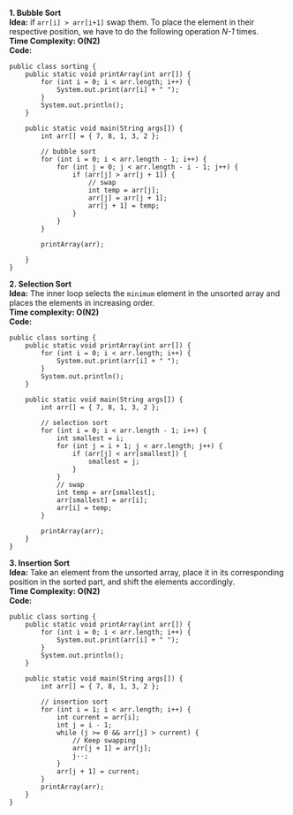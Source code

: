 **1. Bubble Sort**<br>
**Idea:** if `arr[i] > arr[i+1]` swap them. To place the element in their respective position, we have to do the following operation *N-1* times. <br>
**Time Complexity: O(N2)**<br>
**Code:**
```
public class sorting {
    public static void printArray(int arr[]) {
        for (int i = 0; i < arr.length; i++) {
            System.out.print(arr[i] + " ");
        }
        System.out.println();
    }

    public static void main(String args[]) {
        int arr[] = { 7, 8, 1, 3, 2 };

        // bubble sort
        for (int i = 0; i < arr.length - 1; i++) {
            for (int j = 0; j < arr.length - i - 1; j++) {
                if (arr[j] > arr[j + 1]) {
                    // swap
                    int temp = arr[j];
                    arr[j] = arr[j + 1];
                    arr[j + 1] = temp;
                }
            }
        }

        printArray(arr);

    }
}
```
**2. Selection Sort**<br>
**Idea:** The inner loop selects the `minimum` element in the unsorted array and places the elements in increasing order. <br>
**Time complexity: O(N2)**<br>
**Code:**<br>
```
public class sorting {
    public static void printArray(int arr[]) {
        for (int i = 0; i < arr.length; i++) {
            System.out.print(arr[i] + " ");
        }
        System.out.println();
    }

    public static void main(String args[]) {
        int arr[] = { 7, 8, 1, 3, 2 };

        // selection sort
        for (int i = 0; i < arr.length - 1; i++) {
            int smallest = i;
            for (int j = i + 1; j < arr.length; j++) {
                if (arr[j] < arr[smallest]) {
                    smallest = j;
                }
            }
            // swap
            int temp = arr[smallest];
            arr[smallest] = arr[i];
            arr[i] = temp;
        }

        printArray(arr);
    }
}
```
**3. Insertion Sort**<br>
**Idea:** Take an element from the unsorted array, place it in its corresponding position in the sorted part, and shift the elements accordingly. <br>
**Time Complexity: O(N2)**<br>
**Code:**<br>
```
public class sorting {
    public static void printArray(int arr[]) {
        for (int i = 0; i < arr.length; i++) {
            System.out.print(arr[i] + " ");
        }
        System.out.println();
    }

    public static void main(String args[]) {
        int arr[] = { 7, 8, 1, 3, 2 };

        // insertion sort
        for (int i = 1; i < arr.length; i++) {
            int current = arr[i];
            int j = i - 1;
            while (j >= 0 && arr[j] > current) {
                // Keep swapping
                arr[j + 1] = arr[j];
                j--;
            }
            arr[j + 1] = current;
        }
        printArray(arr);
    }
}
```
